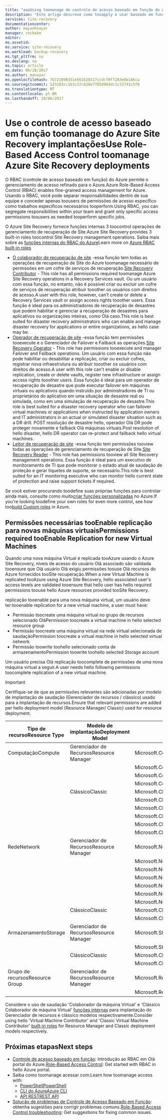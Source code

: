 ```yaml
---
title: "aaaUsing toomanage de controle de acesso baseado em função do Azure Site Recovery | Microsoft Docs"
description: "Este artigo descreve como tooapply e usar baseado em função de controle de acesso (RBAC) toomanage suas implantações do Azure Site Recovery"
services: site-recovery
documentationcenter: 
author: mayanknayar
manager: rochakm
editor: 
ms.assetid: 
ms.service: site-recovery
ms.workload: backup-recovery
ms.tgt_pltfrm: na
ms.devlang: na
ms.topic: article
ms.date: 06/28/2017
ms.author: manayar
ms.openlocfilehash: 7b721090351e561b28317ccdcf0ff283e0b146ca
ms.sourcegitcommit: 523283cc1b3c37c428e77850964dc1c33742c5f0
ms.translationtype: MT
ms.contentlocale: pt-BR
ms.lasthandoff: 10/06/2017
---
```

# <a name="use-role-based-access-control-toomanage-azure-site-recovery-deployments"></a><span data-ttu-id="c1ddd-103">Use o controle de acesso baseado em função toomanage do Azure Site Recovery implantações</span><span class="sxs-lookup"><span data-stu-id="c1ddd-103">Use Role-Based Access Control toomanage Azure Site Recovery deployments</span></span>

<span data-ttu-id="c1ddd-104">O RBAC (controle de acesso baseado em função) do Azure permite o gerenciamento de acesso refinado para o Azure.</span><span class="sxs-lookup"><span data-stu-id="c1ddd-104">Azure Role-Based Access Control (RBAC) enables fine-grained access management for Azure.</span></span> <span data-ttu-id="c1ddd-105">Usando o RBAC, você pode separar responsabilidades dentro de sua equipe e conceder apenas toousers de permissões de acesso específico como trabalhos específicos necessários tooperform.</span><span class="sxs-lookup"><span data-stu-id="c1ddd-105">Using RBAC, you can segregate responsibilities within your team and grant only specific access permissions toousers as needed tooperform specific jobs.</span></span>

<span data-ttu-id="c1ddd-106">O Azure Site Recovery fornece funções internas 3 toocontrol operações de gerenciamento de recuperação de Site.</span><span class="sxs-lookup"><span data-stu-id="c1ddd-106">Azure Site Recovery provides 3 built-in roles toocontrol Site Recovery management operations.</span></span> <span data-ttu-id="c1ddd-107">Saiba mais sobre as [funções internas do RBAC do Azure](../active-directory/role-based-access-built-in-roles.md)</span><span class="sxs-lookup"><span data-stu-id="c1ddd-107">Learn more on [Azure RBAC built-in roles](../active-directory/role-based-access-built-in-roles.md)</span></span>

* <span data-ttu-id="c1ddd-108">[O colaborador de recuperação de site](../active-directory/role-based-access-built-in-roles.md#site-recovery-contributor) -essa função tem todas as operações de recuperação de Site do Azure toomanage necessário de permissões em um cofre de serviços de recuperação.</span><span class="sxs-lookup"><span data-stu-id="c1ddd-108">[Site Recovery Contributor](../active-directory/role-based-access-built-in-roles.md#site-recovery-contributor) - This role has all permissions required toomanage Azure Site Recovery operations in a Recovery Services vault.</span></span> <span data-ttu-id="c1ddd-109">Ou um usuário com essa função, no entanto, não é possível criar ou excluir um cofre de serviços de recuperação atribuir tooother os usuários com direitos de acesso.</span><span class="sxs-lookup"><span data-stu-id="c1ddd-109">A user with this role, however, can't create or delete a Recovery Services vault or assign access rights tooother users.</span></span> <span data-ttu-id="c1ddd-110">Essa função é ideal para os administradores de recuperação de desastres que podem habilitar e gerenciar a recuperação de desastres para aplicativos ou organizações inteiras, como Olá caso.</span><span class="sxs-lookup"><span data-stu-id="c1ddd-110">This role is best suited for disaster recovery administrators who can enable and manage disaster recovery for applications or entire organizations, as hello case may be.</span></span>
* <span data-ttu-id="c1ddd-111">[Operador de recuperação de site](../active-directory/role-based-access-built-in-roles.md#site-recovery-operator) -essa função tem permissões tooexecute e o Gerenciador de Failover e Failback as operações.</span><span class="sxs-lookup"><span data-stu-id="c1ddd-111">[Site Recovery Operator](../active-directory/role-based-access-built-in-roles.md#site-recovery-operator) - This role has permissions tooexecute and manager Failover and Failback operations.</span></span> <span data-ttu-id="c1ddd-112">Um usuário com essa função não pode habilitar ou desabilitar a replicação, criar ou excluir cofres, registrar nova infraestrutura ou atribuir tooother os usuários com direitos de acesso.</span><span class="sxs-lookup"><span data-stu-id="c1ddd-112">A user with this role can't enable or disable replication, create or delete vaults, register new infrastructure or assign access rights tooother users.</span></span> <span data-ttu-id="c1ddd-113">Essa função é ideal para um operador de recuperação de desastre que pode executar failover em máquinas virtuais ou aplicativos quando instruído por administradores de TI ou proprietários do aplicativo em uma situação de desastre real ou simulada, como em uma simulação de recuperação de desastre.</span><span class="sxs-lookup"><span data-stu-id="c1ddd-113">This role is best suited for a disaster recovery operator who can failover virtual machines or applications when instructed by application owners and IT administrators in an actual or simulated disaster situation such as a DR drill.</span></span> <span data-ttu-id="c1ddd-114">POST resolução de desastre hello, operador Olá DR pode proteger novamente e failback Olá máquinas virtuais.</span><span class="sxs-lookup"><span data-stu-id="c1ddd-114">Post resolution of hello disaster, hello DR operator can re-protect and failback hello virtual machines.</span></span>
* <span data-ttu-id="c1ddd-115">[Leitor de recuperação de site](../active-directory/role-based-access-built-in-roles.md#site-recovery-reader) -essa função tem permissões tooview todas as operações de gerenciamento de recuperação de Site.</span><span class="sxs-lookup"><span data-stu-id="c1ddd-115">[Site Recovery Reader](../active-directory/role-based-access-built-in-roles.md#site-recovery-reader) - This role has permissions tooview all Site Recovery management operations.</span></span> <span data-ttu-id="c1ddd-116">Essa função é ideal para um executivo de monitoramento de TI que pode monitorar o estado atual de saudação de proteção e gerar tíquetes de suporte, se necessário.</span><span class="sxs-lookup"><span data-stu-id="c1ddd-116">This role is best suited for an IT monitoring executive who can monitor hello current state of protection and raise support tickets if required.</span></span>

<span data-ttu-id="c1ddd-117">Se você estiver procurando toodefine suas próprias funções para controlar ainda mais, consulte como muito[criar funções personalizadas](../active-directory/role-based-access-control-custom-roles.md) no Azure.</span><span class="sxs-lookup"><span data-stu-id="c1ddd-117">If you're looking toodefine your own roles for even more control, see how too[build Custom roles](../active-directory/role-based-access-control-custom-roles.md) in Azure.</span></span>

## <a name="permissions-required-tooenable-replication-for-new-virtual-machines"></a><span data-ttu-id="c1ddd-118">Permissões necessárias tooEnable replicação para novas máquinas virtuais</span><span class="sxs-lookup"><span data-stu-id="c1ddd-118">Permissions required tooEnable Replication for new Virtual Machines</span></span>
<span data-ttu-id="c1ddd-119">Quando uma nova máquina Virtual é replicada tooAzure usando o Azure Site Recovery, níveis de acesso do usuário Olá associado são validada tooensure que Olá usuário Olá exigiu permissões toouse Olá recursos do Azure fornecidos tooSite recuperação.</span><span class="sxs-lookup"><span data-stu-id="c1ddd-119">When a new Virtual Machine is replicated tooAzure using Azure Site Recovery, hello associated user's access levels are validated tooensure that hello user has hello required permissions toouse hello Azure resources provided tooSite Recovery.</span></span>

<span data-ttu-id="c1ddd-120">replicação tooenable para uma nova máquina virtual, um usuário deve ter:</span><span class="sxs-lookup"><span data-stu-id="c1ddd-120">tooenable replication for a new virtual machine, a user must have:</span></span>
* <span data-ttu-id="c1ddd-121">Permissão toocreate uma máquina virtual no grupo de recursos selecionado Olá</span><span class="sxs-lookup"><span data-stu-id="c1ddd-121">Permission toocreate a virtual machine in hello selected resource group</span></span>
* <span data-ttu-id="c1ddd-122">Permissão toocreate uma máquina virtual na rede virtual selecionada de saudação</span><span class="sxs-lookup"><span data-stu-id="c1ddd-122">Permission toocreate a virtual machine in hello selected virtual network</span></span>
* <span data-ttu-id="c1ddd-123">Permissão toowrite toohello selecionado conta de armazenamento</span><span class="sxs-lookup"><span data-stu-id="c1ddd-123">Permission toowrite toohello selected Storage account</span></span>

<span data-ttu-id="c1ddd-124">Um usuário precisa Olá replicação toocomplete de permissões de uma nova máquina virtual a seguir.</span><span class="sxs-lookup"><span data-stu-id="c1ddd-124">A user needs hello following permissions toocomplete replication of a new virtual machine.</span></span>

> [!IMPORTANT]
><span data-ttu-id="c1ddd-125">Certifique-se de que as permissões relevantes são adicionadas por modelo de implantação de saudação (Gerenciador de recursos / clássico) usado para a implantação de recursos.</span><span class="sxs-lookup"><span data-stu-id="c1ddd-125">Ensure that relevant permissions are added per hello deployment model (Resource Manager/ Classic) used for resource deployment.</span></span>

| <span data-ttu-id="c1ddd-126">**Tipo de recurso**</span><span class="sxs-lookup"><span data-stu-id="c1ddd-126">**Resource Type**</span></span> | <span data-ttu-id="c1ddd-127">**Modelo de implantação**</span><span class="sxs-lookup"><span data-stu-id="c1ddd-127">**Deployment Model**</span></span> | <span data-ttu-id="c1ddd-128">**Permissão**</span><span class="sxs-lookup"><span data-stu-id="c1ddd-128">**Permission**</span></span> |
| --- | --- | --- |
| <span data-ttu-id="c1ddd-129">Computação</span><span class="sxs-lookup"><span data-stu-id="c1ddd-129">Compute</span></span> | <span data-ttu-id="c1ddd-130">Gerenciador de Recursos</span><span class="sxs-lookup"><span data-stu-id="c1ddd-130">Resource Manager</span></span> | <span data-ttu-id="c1ddd-131">Microsoft.Compute/availabilitySets/read</span><span class="sxs-lookup"><span data-stu-id="c1ddd-131">Microsoft.Compute/availabilitySets/read</span></span> |
|  |  | <span data-ttu-id="c1ddd-132">Microsoft.Compute/virtualMachines/read</span><span class="sxs-lookup"><span data-stu-id="c1ddd-132">Microsoft.Compute/virtualMachines/read</span></span> |
|  |  | <span data-ttu-id="c1ddd-133">Microsoft.Compute/virtualMachines/write</span><span class="sxs-lookup"><span data-stu-id="c1ddd-133">Microsoft.Compute/virtualMachines/write</span></span> |
|  |  | <span data-ttu-id="c1ddd-134">Microsoft.Compute/virtualMachines/delete</span><span class="sxs-lookup"><span data-stu-id="c1ddd-134">Microsoft.Compute/virtualMachines/delete</span></span> |
|  | <span data-ttu-id="c1ddd-135">Clássico</span><span class="sxs-lookup"><span data-stu-id="c1ddd-135">Classic</span></span> | <span data-ttu-id="c1ddd-136">Microsoft.ClassicCompute/domainNames/read</span><span class="sxs-lookup"><span data-stu-id="c1ddd-136">Microsoft.ClassicCompute/domainNames/read</span></span> |
|  |  | <span data-ttu-id="c1ddd-137">Microsoft.ClassicCompute/domainNames/write</span><span class="sxs-lookup"><span data-stu-id="c1ddd-137">Microsoft.ClassicCompute/domainNames/write</span></span> |
|  |  | <span data-ttu-id="c1ddd-138">Microsoft.ClassicCompute/domainNames/delete</span><span class="sxs-lookup"><span data-stu-id="c1ddd-138">Microsoft.ClassicCompute/domainNames/delete</span></span> |
|  |  | <span data-ttu-id="c1ddd-139">Microsoft.ClassicCompute/virtualMachines/read</span><span class="sxs-lookup"><span data-stu-id="c1ddd-139">Microsoft.ClassicCompute/virtualMachines/read</span></span> |
|  |  | <span data-ttu-id="c1ddd-140">Microsoft.ClassicCompute/virtualMachines/write</span><span class="sxs-lookup"><span data-stu-id="c1ddd-140">Microsoft.ClassicCompute/virtualMachines/write</span></span> |
|  |  | <span data-ttu-id="c1ddd-141">Microsoft.ClassicCompute/virtualMachines/delete</span><span class="sxs-lookup"><span data-stu-id="c1ddd-141">Microsoft.ClassicCompute/virtualMachines/delete</span></span> |
| <span data-ttu-id="c1ddd-142">Rede</span><span class="sxs-lookup"><span data-stu-id="c1ddd-142">Network</span></span> | <span data-ttu-id="c1ddd-143">Gerenciador de Recursos</span><span class="sxs-lookup"><span data-stu-id="c1ddd-143">Resource Manager</span></span> | <span data-ttu-id="c1ddd-144">Microsoft.Network/networkInterfaces/read</span><span class="sxs-lookup"><span data-stu-id="c1ddd-144">Microsoft.Network/networkInterfaces/read</span></span> |
|  |  | <span data-ttu-id="c1ddd-145">Microsoft.Network/networkInterfaces/write</span><span class="sxs-lookup"><span data-stu-id="c1ddd-145">Microsoft.Network/networkInterfaces/write</span></span> |
|  |  | <span data-ttu-id="c1ddd-146">Microsoft.Network/networkInterfaces/delete</span><span class="sxs-lookup"><span data-stu-id="c1ddd-146">Microsoft.Network/networkInterfaces/delete</span></span> |
|  |  | <span data-ttu-id="c1ddd-147">Microsoft.Network/networkInterfaces/join/action</span><span class="sxs-lookup"><span data-stu-id="c1ddd-147">Microsoft.Network/networkInterfaces/join/action</span></span> |
|  |  | <span data-ttu-id="c1ddd-148">Microsoft.Network/virtualNetworks/read</span><span class="sxs-lookup"><span data-stu-id="c1ddd-148">Microsoft.Network/virtualNetworks/read</span></span> |
|  |  | <span data-ttu-id="c1ddd-149">Microsoft.Network/virtualNetworks/subnets/read</span><span class="sxs-lookup"><span data-stu-id="c1ddd-149">Microsoft.Network/virtualNetworks/subnets/read</span></span> |
|  |  | <span data-ttu-id="c1ddd-150">Microsoft.Network/virtualNetworks/subnets/join/action</span><span class="sxs-lookup"><span data-stu-id="c1ddd-150">Microsoft.Network/virtualNetworks/subnets/join/action</span></span> |
|  | <span data-ttu-id="c1ddd-151">Clássico</span><span class="sxs-lookup"><span data-stu-id="c1ddd-151">Classic</span></span> | <span data-ttu-id="c1ddd-152">Microsoft.ClassicNetwork/virtualNetworks/read</span><span class="sxs-lookup"><span data-stu-id="c1ddd-152">Microsoft.ClassicNetwork/virtualNetworks/read</span></span> |
|  |  | <span data-ttu-id="c1ddd-153">Microsoft.ClassicNetwork/virtualNetworks/join/action</span><span class="sxs-lookup"><span data-stu-id="c1ddd-153">Microsoft.ClassicNetwork/virtualNetworks/join/action</span></span> |
| <span data-ttu-id="c1ddd-154">Armazenamento</span><span class="sxs-lookup"><span data-stu-id="c1ddd-154">Storage</span></span> | <span data-ttu-id="c1ddd-155">Gerenciador de Recursos</span><span class="sxs-lookup"><span data-stu-id="c1ddd-155">Resource Manager</span></span> | <span data-ttu-id="c1ddd-156">Microsoft.Storage/storageAccounts/read</span><span class="sxs-lookup"><span data-stu-id="c1ddd-156">Microsoft.Storage/storageAccounts/read</span></span> |
|  |  | <span data-ttu-id="c1ddd-157">Microsoft.Storage/storageAccounts/listkeys/action</span><span class="sxs-lookup"><span data-stu-id="c1ddd-157">Microsoft.Storage/storageAccounts/listkeys/action</span></span> |
|  | <span data-ttu-id="c1ddd-158">Clássico</span><span class="sxs-lookup"><span data-stu-id="c1ddd-158">Classic</span></span> | <span data-ttu-id="c1ddd-159">Microsoft.ClassicStorage/storageAccounts/read</span><span class="sxs-lookup"><span data-stu-id="c1ddd-159">Microsoft.ClassicStorage/storageAccounts/read</span></span> |
|  |  | <span data-ttu-id="c1ddd-160">Microsoft.ClassicStorage/storageAccounts/listKeys/action</span><span class="sxs-lookup"><span data-stu-id="c1ddd-160">Microsoft.ClassicStorage/storageAccounts/listKeys/action</span></span> |
| <span data-ttu-id="c1ddd-161">Grupo de recursos</span><span class="sxs-lookup"><span data-stu-id="c1ddd-161">Resource Group</span></span> | <span data-ttu-id="c1ddd-162">Gerenciador de Recursos</span><span class="sxs-lookup"><span data-stu-id="c1ddd-162">Resource Manager</span></span> | <span data-ttu-id="c1ddd-163">Microsoft.Resources/deployments/*</span><span class="sxs-lookup"><span data-stu-id="c1ddd-163">Microsoft.Resources/deployments/*</span></span> |
|  |  | <span data-ttu-id="c1ddd-164">Microsoft.Resources/subscriptions/resourceGroups/read</span><span class="sxs-lookup"><span data-stu-id="c1ddd-164">Microsoft.Resources/subscriptions/resourceGroups/read</span></span> |

<span data-ttu-id="c1ddd-165">Considere o uso de saudação 'Colaborador da máquina Virtual' e 'Clássico Colaborador de máquina Virtual' [funções internas](../active-directory/role-based-access-built-in-roles.md) para implantação do Gerenciador de recursos e clássico modelos respectivamente.</span><span class="sxs-lookup"><span data-stu-id="c1ddd-165">Consider using hello 'Virtual Machine Contributor' and 'Classic Virtual Machine Contributor' [built-in roles](../active-directory/role-based-access-built-in-roles.md) for Resource Manager and Classic deployment models respectively.</span></span>

## <a name="next-steps"></a><span data-ttu-id="c1ddd-166">Próximas etapas</span><span class="sxs-lookup"><span data-stu-id="c1ddd-166">Next steps</span></span>
* <span data-ttu-id="c1ddd-167">[Controle de acesso baseado em função](../active-directory/role-based-access-control-configure.md): Introdução ao RBAC em Olá portal do Azure.</span><span class="sxs-lookup"><span data-stu-id="c1ddd-167">[Role-Based Access Control](../active-directory/role-based-access-control-configure.md): Get started with RBAC in hello Azure portal.</span></span>
* <span data-ttu-id="c1ddd-168">Saiba como toomanage acessar com:</span><span class="sxs-lookup"><span data-stu-id="c1ddd-168">Learn how toomanage access with:</span></span>
  * [<span data-ttu-id="c1ddd-169">PowerShell</span><span class="sxs-lookup"><span data-stu-id="c1ddd-169">PowerShell</span></span>](../active-directory/role-based-access-control-manage-access-powershell.md)
  * [<span data-ttu-id="c1ddd-170">CLI do Azure</span><span class="sxs-lookup"><span data-stu-id="c1ddd-170">Azure CLI</span></span>](../active-directory/role-based-access-control-manage-access-azure-cli.md)
  * [<span data-ttu-id="c1ddd-171">API REST</span><span class="sxs-lookup"><span data-stu-id="c1ddd-171">REST API</span></span>](../active-directory/role-based-access-control-manage-access-rest.md)
* <span data-ttu-id="c1ddd-172">[Solução de problemas de Controle de Acesso Baseado em Função](../active-directory/role-based-access-control-troubleshooting.md): obtenha sugestões para corrigir problemas comuns.</span><span class="sxs-lookup"><span data-stu-id="c1ddd-172">[Role-Based Access Control troubleshooting](../active-directory/role-based-access-control-troubleshooting.md): Get suggestions for fixing common issues.</span></span>
